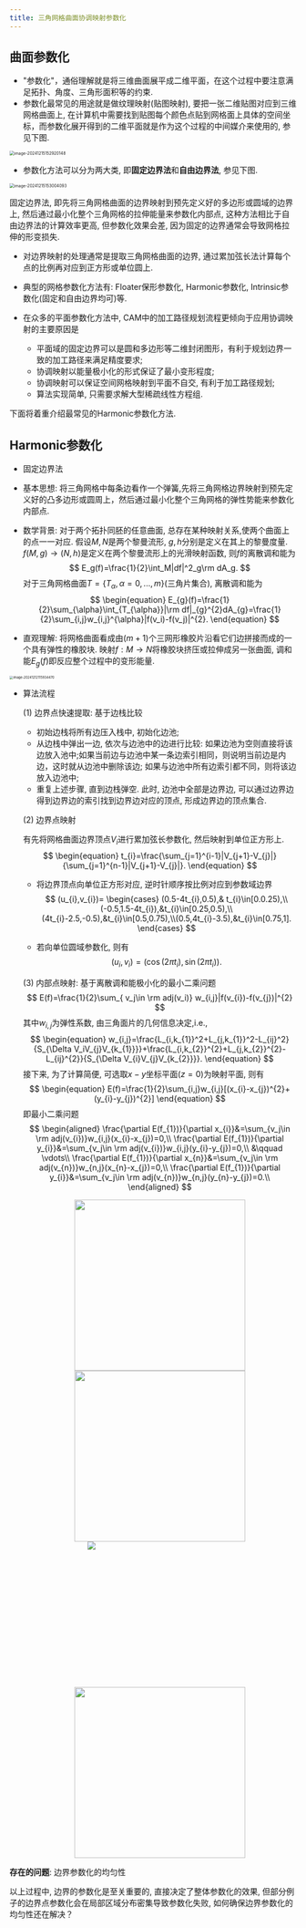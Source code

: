 ```yaml
---
title: 三角网格曲面协调映射参数化
---
```


## 曲面参数化

- "参数化"，通俗理解就是将三维曲面展平成二维平面，在这个过程中要注意满足拓扑、角度、三角形面积等的约束.
- 参数化最常见的用途就是做纹理映射(贴图映射), 要把一张二维贴图对应到三维网格曲面上, 在计算机中需要找到贴图每个颜色点贴到网格面上具体的空间坐标，而参数化展开得到的二维平面就是作为这个过程的中间媒介来使用的, 参见下图.

<img src="https://gitee.com/yixin-oss/blogImage/raw/master/Img/image-20241215152920148.png" alt="image-20241215152920148" style="zoom:50%;" />

- 参数化方法可以分为两大类, 即**固定边界法**和**自由边界法**, 参见下图.

<img src="https://gitee.com/yixin-oss/blogImage/raw/master/Img/image-20241215153004093.png" alt="image-20241215153004093" style="zoom:50%;" />

固定边界法, 即先将三角网格曲面的边界映射到预先定义好的多边形或圆域的边界上, 然后通过最小化整个三角网格的拉伸能量来参数化内部点, 这种方法相比于自由边界法的计算效率更高, 但参数化效果会差, 因为固定的边界通常会导致网格拉伸的形变损失.

- 对边界映射的处理通常是提取三角网格曲面的边界, 通过累加弦长法计算每个点的比例再对应到正方形或单位圆上.

- 典型的网格参数化方法有: Floater保形参数化, Harmonic参数化, Intrinsic参数化(固定和自由边界均可)等.

- 在众多的平面参数化方法中, CAM中的加工路径规划流程更倾向于应用协调映射的主要原因是
  - 平面域的固定边界可以是圆和多边形等二维封闭图形，有利于规划边界一致的加工路径来满足精度要求;
  - 协调映射以能量极小化的形式保证了最小变形程度;
  - 协调映射可以保证空间网格映射到平面不自交, 有利于加工路径规划;
  - 算法实现简单, 只需要求解大型稀疏线性方程组.

下面将着重介绍最常见的Harmonic参数化方法.

## Harmonic参数化

- 固定边界法

- 基本思想: 将三角网格中每条边看作一个弹簧,先将三角网格边界映射到预先定义好的凸多边形或圆周上，然后通过最小化整个三角网格的弹性势能来参数化内部点.

- 数学背景: 对于两个拓扑同胚的任意曲面, 总存在某种映射关系,使两个曲面上的点一一对应. 假设$M,N$是两个黎曼流形, $g, h$分别是定义在其上的黎曼度量. $f(M,g)\rightarrow (N,h)$是定义在两个黎曼流形上的光滑映射函数, 则$f$的离散调和能为
  $$
  E_g(f)=\frac{1}{2}\int_M|df|^2_g\rm dA_g.
  $$
  对于三角网格曲面$T=\{T_\alpha,\alpha=0,...,m\}$(三角片集合), 离散调和能为
  $$
  \begin{equation}
  E_{g}(f)=\frac{1}{2}\sum_{\alpha}\int_{T_{\alpha}}|\rm df|_{g}^{2}dA_{g}=\frac{1}{2}\sum_{i,j}w_{i,j}^{\alpha}|f(v_i)-f(v_j)|^{2}.
  \end{equation}
  $$

- 直观理解: 将网格曲面看成由$(m+1)$个三网形橡胶片沿看它们边拼接而成的一个具有弹性的橡胶块. 映射$f:M\rightarrow N$将橡胶块挤压或拉伸成另一张曲面, 调和能$E_{g}(f)$即反应整个过程中的变形能量.

<img src="https://gitee.com/yixin-oss/blogImage/raw/master/Img/image-20241212115934470.png" alt="image-20241212115934470" style="zoom: 40%;" />

- 算法流程

  (1) 边界点快速提取: 基于边栈比较

  - 初始边栈将所有边压入栈中, 初始化边池;
  - 从边栈中弹出一边, 依次与边池中的边进行比较: 如果边池为空则直接将该边放入池中;如果当前边与边池中某一条边索引相同，则说明当前边是内边，这时就从边池中删除该边; 如果与边池中所有边索引都不同，则将该边放入边池中;
  - 重复上述步骤, 直到边栈弹空. 此时, 边池中全部是边界边, 可以通过边界边得到边界边的索引找到边界边对应的顶点, 形成边界边的顶点集合.

  (2) 边界点映射

  有先将网格曲面边界顶点$V_i$进行累加弦长参数化, 然后映射到单位正方形上.
  $$
  \begin{equation}
  t_{i}=\frac{\sum_{j=1}^{i-1}|V_{j+1}-V_{j}|}{\sum_{j=1}^{n-1}|V_{j+1}-V_{j}|}.
  \end{equation}
  $$

  - 将边界顶点向单位正方形对应, 逆时针顺序按比例对应到参数域边界
    $$
    (u_{i},v_{i})=
    \begin{cases}
    (0.5-4t_{i},0.5),& t_{i}\in[0.0.25),\\(-0.5,1.5-4t_{i}),&t_{i}\in[0.25,0.5),\\(4t_{i}-2.5,-0.5),&t_{i}\in[0.5,0.75),\\(0.5,4t_{i}-3.5),&t_{i}\in[0.75,1].
    \end{cases}
    $$

  - 若向单位圆域参数化, 则有
    $$
    (u_i,v_i)=(\cos(2\pi t_i),\sin(2\pi t_i)).
    $$

  (3) 内部点映射: 基于离散调和能极小化的最小二乘问题
  $$
  E(f)=\frac{1}{2}\sum_{ v_j\in \rm adj(v_i)} w_{i,j}|f(v_{i})-f(v_{j})|^{2}
  $$
  其中$w_{i,j}$为弹性系数, 由三角面片的几何信息决定,i.e.,
  $$
  \begin{equation}
  w_{i,j}=\frac{L_{i,k_{1}}^2+L_{j,k_{1}}^2-L_{ij}^2}{S_{\Delta V_iV_{j}V_{k_{1}}}}+\frac{L_{i,k_{2}}^{2}+L_{j,k_{2}}^{2}-L_{ij}^{2}}{S_{\Delta V_{i}V_{j}V_{k_{2}}}}.
  \end{equation}
  $$
  接下来, 为了计算简便, 可选取$x-y$坐标平面($z=0$)为映射平面, 则有
  $$
  \begin{equation}
  E(f)=\frac{1}{2}\sum_{i,j}w_{i,j}[(x_{i}-x_{j})^{2}+(y_{i}-y_{j})^{2}]
  \end{equation}
  $$
  即最小二乘问题
  $$
  \begin{aligned}
  \frac{\partial E(f_{1})}{\partial x_{i}}&=\sum_{v_j\in \rm adj(v_{i})}w_{i,j}(x_{i}-x_{j})=0,\\
  \frac{\partial E(f_{1})}{\partial y_{i}}&=\sum_{v_j\in \rm adj(v_{i})}w_{i,j}(y_{i}-y_{j})=0,\\
  &\qquad \vdots\\
  \frac{\partial E(f_{1})}{\partial x_{n}}&=\sum_{v_j\in \rm adj(v_{n})}w_{n,j}(x_{n}-x_{j})=0,\\
  \frac{\partial E(f_{1})}{\partial y_{i}}&=\sum_{v_j\in \rm adj(v_{n})}w_{n,j}(y_{n}-y_{j})=0.\\
  \end{aligned}
  $$

  <center class="half">
      <img src="https://gitee.com/yixin-oss/blogImage/raw/master/Img/TriMeshsurface.png" width="300"/>
      <img src="https://gitee.com/yixin-oss/blogImage/raw/master/Img/boundarymap.png" width="300"/>
      <img src='https://gitee.com/yixin-oss/blogImage/raw/master/Img/Harmonic_Pointsmap.png' width='300' style="zoom:85%;">
      <img src='https://gitee.com/yixin-oss/blogImage/raw/master/Img/Flatten_mesh.png' width='300'>
  </center>

**存在的问题**: 边界参数化的均匀性

以上过程中, 边界的参数化是至关重要的, 直接决定了整体参数化的效果, 但部分例子的边界点参数化会在局部区域分布密集导致参数化失败, 如何确保边界参数化的均匀性还在解决？

